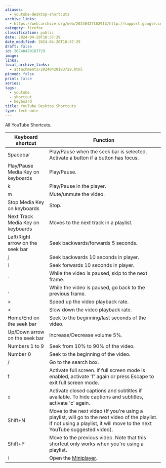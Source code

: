 ```yaml
---
aliases:
  - youtube-desktop-shortcuts
archive_links:
  - https://web.archive.org/web/20230427162913/http://support.google.com/youtube/answer/7631406?hl=en-GB
category: firefox
classification: public
date: 2024-04-20T18:37:29
date_modified: 2024-04-20T18:37:29
draft: false
id: 20240420183729
image: 
links: 
local_archive_links:
  - attachments/20240420183729.html
pinned: false
print: false
series: 
tags:
  - youtube
  - shortcut
  - keyboard
title: YouTube Desktop Shortcuts
type: tech-note
---
```


All YouTube Shortcuts.

| **Keyboard shortcut**             | **Function**                                                                                                                                                               |
| --------------------------------- | -------------------------------------------------------------------------------------------------------------------------------------------------------------------------- |
| Spacebar                          | Play/Pause when the seek bar is selected. Activate a button if a button has focus.                                                                                         |
| Play/Pause Media Key on keyboards | Play/Pause.                                                                                                                                                                |
| k                                 | Play/Pause in the player.                                                                                                                                                  |
| m                                 | Mute/unmute the video.                                                                                                                                                     |
| Stop Media Key on keyboards       | Stop.                                                                                                                                                                      |
| Next Track Media Key on keyboards | Moves to the next track in a playlist.                                                                                                                                     |
| Left/Right arrow on the seek bar  | Seek backwards/forwards 5 seconds.                                                                                                                                         |
| j                                 | Seek backwards 10 seconds in player.                                                                                                                                       |
| l                                 | Seek forwards 10 seconds in player.                                                                                                                                        |
| .                                 | While the video is paused, skip to the next frame.                                                                                                                         |
| ,                                 | While the video is paused, go back to the previous frame.                                                                                                                  |
| >                                 | Speed up the video playback rate.                                                                                                                                          |
| <                                 | Slow down the video playback rate.                                                                                                                                         |
| Home/End on the seek bar          | Seek to the beginning/last seconds of the video.                                                                                                                           |
| Up/Down arrow on the seek bar     | Increase/Decrease volume 5%.                                                                                                                                               |
| Numbers 1 to 9                    | Seek from 10% to 90% of the video.                                                                                                                                         |
| Number 0                          | Seek to the beginning of the video.                                                                                                                                        |
| /                                 | Go to the search box.                                                                                                                                                      |
| f                                 | Activate full screen. If full screen mode is enabled, activate 'f' again or press Escape to exit full screen mode.                                                         |
| c                                 | Activate closed captions and subtitles if available. To hide captions and subtitles, activate 'c' again.                                                                   |
| Shift+N                           | Move to the next video (If you're using a playlist, will go to the next video of the playlist. If not using a playlist, it will move to the next YouTube suggested video). |
| Shift+P                           | Move to the previous video. Note that this shortcut only works when you're using a playlist.                                                                               |
| i                                 | Open the [Miniplayer](https://support.google.com/youtube/answer/9162927).                                                                                                  |

